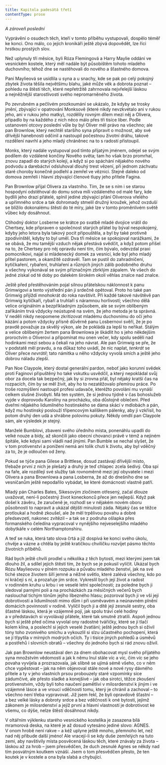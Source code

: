 ```yaml
---
title: Kapitola padesátá třetí
contentType: prose
---
```


<section>

_A zároveň poslední_

</section>

<section>

Vyprávění o osudech těch, kteří v tomto příběhu vystupovali, dospělo téměř ke konci. Ono málo, co jejich kronikáři ještě zbývá dopovědět, lze říci hrstkou prostých slov.

Než uplynuly tři měsíce, byli Róza Flemingová a Harry Maylie oddáni ve vesnickém kostele, který měl nadále být působištěm tohoto mladého duchovního; téhož dne se nastěhovali do nového a šťastného domova.

Paní Maylieová se usídlila u syna a u snachy, kde se pak po celý pokojný zbytek života těšila největšímu blahu, jaké může věk a dobrota poznat – pohledu na štěstí těch, které nepřetržitě zahrnovala nejvřelejší láskou a nejněžnější starostlivostí svého nepromarněného života.

Po zevrubném a pečlivém prozkoumání se ukázalo, že kdyby se trosky jmění, zbývající v opatrování Monksově (které nikdy nevzkvétalo ani v rukou jeho, ani v rukou jeho matky), rozdělily rovným dílem mezi něj a Olivera, připadlo by na každého z nich něco málo přes tři tisíce liber. Podle ustanovení otcovy poslední vůle by byl Oliver měl právo na všechno; ale pan Brownlow, který nechtěl staršího syna připravit o možnost, aby své dřívější hanebnosti odčinil a nastoupil počestnou životní dráhu, takové rozdělení navrhl a jeho mladý chráněnec na to s radostí přistoupil.

Monks, který nadále vystupoval pod tímto přijatým jménem, odejel se svým podílem do vzdálené končiny Nového světa; tam ho však brzo promrhal, znovu zapadl do starých kolejí, a když si po spáchání nějakého nového podvodu a darebáctví odsluhoval dlouhý trest vězení, při jednom záchvatu staré choroby konečně podlehl a zemřel ve věznici. Stejně daleko od domova zemřeli i hlavní zbývající členové tlupy jeho přítele Fagina.

Pan Brownlow přijal Olivera za vlastního. Tím, že se s ním i se starou hospodyní odstěhoval do domu sotva míli vzdáleného od malé fary, kde bydlili jeho drazí přátelé, splnil jediné zbývající přání Oliverova vřelého a upřímného srdce a tak dohromady stmelil družný kroužek, jehož ovzduší se blížilo dokonalému štěstí do té míry, jaké lze v tomto proměnlivém světě vůbec kdy dosáhnout.

Ctihodný doktor Losberne se krátce po svatbě mladé dvojice vrátil do Chertsey, kde připraven o společnost starých přátel by býval nespokojený, kdyby jeho letora byla takový pocit připouštěla, a byl by také protivně zpodivínštěl, kdyby to byl uměl. Dva tři měsíce se spokojoval narážkami, že se obává, že mu tamější vzduch nějak přestává svědčit, a když potom přišel na to, že Chertsey pro něj opravdu není tím, čím bývalo, odevzdal praxi pomocníkovi, najal si mládenecký domek za vesnicí, kde byl jeho mladý přítel pastorem, a okamžitě ozdravěl. Tam se pustil do zahradničení, kytičkaření, rybaření, truhlaření a různých jiných zálib podobného druhu a všechny vykonával se svým příznačným zbrklým zápalem. Ve všech do jedné získal od té doby po dalekém širokém okolí věhlas znalce nad znalce.

Ještě před přestěhováním pojal silnou přátelskou náklonnost k panu Grimwigovi a tento výstřední pán ji srdečně opětoval. Proto ho také pan Grimwig přijíždí mnohokrát do roka navštívit. Při každé takové návštěvě pan Grimwig kytičkaří, rybaří a truhlaří s náramnou horlivostí; všechno dělá velice originálním a bezpříkladným způsobem, ale se svým oblíbeným zaříkáním trvá vždycky neústupně na svém, že jeho metoda je ta správná. V neděli nikdy neopomene zkritizovat mladému duchovnímu do očí jeho kázání a potom vždycky přísně důvěrně panu Losbernovi svěří, že je po pravdě považuje za skvělý výkon, ale že pokládá za lepší to neříkat. Stálým a velice oblíbeným žertem pana Brownlowa je škádlit ho s jeho někdejším proroctvím o Oliverovi a připomínat mu onen večer, kdy spolu seděli nad hodinkami mezi sebou a čekali na jeho návrat. Ale pan Grimwig se pře, že v podstatě měl pravdu, a na důkaz toho uvádí, že nic naplat, _tenkrát_ se Oliver přece _nevrátil_; tato námitka u něho vždycky vyvolá smích a ještě jeho dobrou náladu zlepší.

Pan Noe Claypole, který dostal generální pardon, neboť jako korunní svědek proti Faginovi připuštěný ho také vskutku usvědčil, a který nepokládal svůj obor za docela tak bezpečný, jak by si zrovna přál, byl nějaký kratší čas na rozpacích, čím by se měl živit, aby ho to nezatěžovalo přemírou práce. Po troše rozmýšlení nastoupil profesi udavače, kteréžto povolání mu vynáší celkem slušné živobytí. Má ten systém, že si jednou týdně v čas bohoslužeb vyjde v doprovodu Karolíny na procházku, oba důstojně oblečeni. Před dveřmi nějakého lidumilného hostinského se dáma skácí v mdlobách a pán, když mu hostinský poslouží třípencovým kalíškem pálenky, aby ji vzkřísil, ho potom druhý den udá a shrábne polovinu pokuty. Někdy omdlí pan Claypole sám, ale výsledek je stejný.

Manželé Bumblovi, zbaveni svého úředního místa, ponenáhlu upadli do velké nouze a bídy, až skončili jako obecní chovanci právě v témž a nejiném špitále, kde kdysi sami vládli nad jinými. Pan Bumble se nechal slyšet, že v tom protivenství a ponížení nemá ani tolik chuti k životu, aby byl vděčný za to, že je odloučen od ženy.

Pokud se týče pana Gilese a Brittlese, dosud zastávají dřívější místo, třebaže první z nich je plešatý a druhý je teď chlapec zcela šedivý. Oba spí na faře, ale rozdílejí své služby tak rovnoměrně mezi její obyvatele i mezi Olivera a pana Brownlowa a pana Losberna, že až do dnešního dne se vesničanům ještě nepodařilo vybádat, ke které domácnosti vlastně patří.

Mladý pán Charles Bates, Sikesovým zločinem otřesený, začal dlouze uvažovat, není-li počestný život koneckonců přece jen nejlepší. Když pak došel k závěru, že zaručeně je, rozhodl se v nějakém novém oboru působnosti to napravit a ukázal dějišti minulosti záda. Nějaký čas se těžce protloukal a hodně zkoušel, ale že měl trpělivou povahu a dobré předsevzetí, nakonec zvítězil – a tak se z podruha ošlapka přes formanského čeledína vypracoval v nynějšího nejveselejšího mladého dobytkáře v celém Northamptonshiru.

A teď se ruka, která tato slova črtá a již dospívá ke konci svého úkolu, chvěje a vázne a chtěla by ještě kratičkou chviličku rozvíjet pásmo těchto životních příběhů.

Rád bych ještě chvíli prodlel u několika z těch bytostí, mezi kterými jsem tak dlouho žil, a sdílel jejich štěstí tím, že bych se je pokusil vylíčit. Ukázal bych Rózu Maylieovou v plném rozpuku a půvabu mladého ženství, jak na své tiché stezce životem šíří jemné a něžné světlo, které zalévá všechny, kdo po ní kráčejí s ní, a prozařuje jim srdce. Vykreslil bych její život a radost v rodinném kruhu u krbu i ve veselé letní společnosti; za poledne bych ji sledoval parnými poli a na procházkách za měsíčných večerů bych naslouchal tichým tónům jejího líbezného hlasu; pozoroval bych ji ve vší její dobrotivosti a lidumilnosti mimo dům i při usměvavém a neúnavném plnění domácích povinností v rodině. Vylíčil bych ji a dítě její zesnulé sestry, oba šťastné láskou, která je vzájemně pojí, jak spolu tráví celé hodiny a v představách si vyvolávají přátele, které tak smutně ztratili. Aspoň jednou bych si ještě před očima vyvolal ony radostné tvářičky, které se jí tlačí kolem klína, a poslechl si jejich veselé žvatlání; ještě jednou bych si oživil tóny toho zvonivého smíchu a vykouzlil si slzu účastného pochopení, která se jí třpytila v mírných modrých očích. Ty i tisíce jiných pohledů a úsměvů a postřehů i slovních obratů – všechny do jednoho bych si rád znovu oživil.

Jak pan Brownlow neustával den za dnem obohacovat mysl svého přijatého syna množstvím vědomostí a jak k němu lnul stále víc a víc, čím víc se jeho povaha vyvíjela a prozrazovala, jak slibně se ujímá sémě všeho, co v něm chce vypěstovat – jak na něm objevoval stále nové a nové rysy dávného přítele a ty v jeho vlastních prsou probouzely staré vzpomínky sice zádumčivé, ale přesto sladké a konejšivé – jak oba sirotci, těžce zkoušení protivenstvím, vždy byli toho naučení pamětlivi v milosrdenství k jiným i ve vzájemné lásce a ve vroucí vděčnosti tomu, který je chránil a zachoval – to všechno není třeba vypravovat. Již jsem řekl, že byli opravdově šťastní – a bez velké lásky a dobroty srdce a bez vděčnosti k oné bytosti, jejímž zákonem je milosrdenství a jejíž první a hlavní vlastností je dobrotivost ke všemu, co dýše, nelze štěstí dosáhnout nikdy.

V oltářním výklenku starého vesnického kostelíka je zasazena bílá mramorová deska, na které je až dosud vytesáno jediné slovo: AGNES. V onom hrobě není rakve – a kéž uplyne ještě mnoho, pře­mnoho let, než nad něj přibude další jméno! Ale vracejí-li se kdy duše zemřelých na tuto zemi, aby navštívily místa posvěcená láskou těch, které znávaly za života – láskou až za hrob – jsem přesvědčen, že duch zesnulé Agnes se někdy nad tím posvátným koutkem vznáší. Jsem o tom přesvědčen přesto, že ten koutek je v kostele a ona byla slabá a chybující.

</section>
